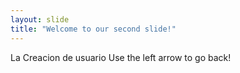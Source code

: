 ```yaml
---
layout: slide
title: "Welcome to our second slide!"
---
```

La Creacion de usuario 
Use the left arrow to go back!
